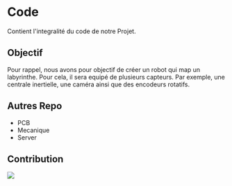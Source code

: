 # Code 

Contient l'integralité du code de notre Projet.

## Objectif 
Pour rappel, nous avons pour objectif de créer un robot qui map un labyrinthe. Pour cela, il sera equipé de plusieurs capteurs. Par exemple, une centrale inertielle, une caméra ainsi que des encodeurs rotatifs. 


## Autres Repo 
- PCB
- Mecanique
- Server

## Contribution

<a href = "https://github.com/Tanu-N-Prabhu/Python/graphs/contributors">
  <img src = "https://contrib.rocks/image?repo = Suicide-Quad/Quad"/>
</a>
